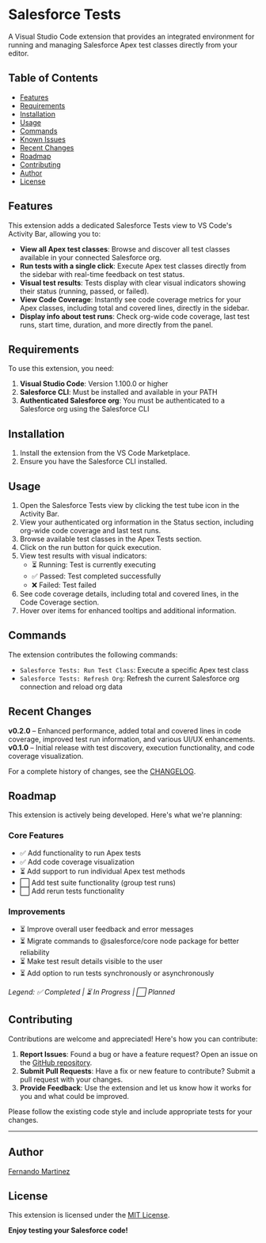 # Salesforce Tests

A Visual Studio Code extension that provides an integrated environment for running and managing Salesforce Apex test classes directly from your editor.

## Table of Contents
- [Features](#features)
- [Requirements](#requirements)
- [Installation](#installation)
- [Usage](#usage)
- [Commands](#commands)
- [Known Issues](#known-issues)
- [Recent Changes](#recent-changes)
- [Roadmap](#roadmap)
- [Contributing](#contributing)
- [Author](#author)
- [License](#license)

## Features

This extension adds a dedicated Salesforce Tests view to VS Code's Activity Bar, allowing you to:

- **View all Apex test classes**: Browse and discover all test classes available in your connected Salesforce org.
- **Run tests with a single click**: Execute Apex test classes directly from the sidebar with real-time feedback on test status.
- **Visual test results**: Tests display with clear visual indicators showing their status (running, passed, or failed).
- **View Code Coverage**: Instantly see code coverage metrics for your Apex classes, including total and covered lines, directly in the sidebar.
- **Display info about test runs**: Check org-wide code coverage, last test runs, start time, duration, and more directly from the panel.

## Requirements

To use this extension, you need:

1. **Visual Studio Code**: Version 1.100.0 or higher
2. **Salesforce CLI**: Must be installed and available in your PATH
3. **Authenticated Salesforce org**: You must be authenticated to a Salesforce org using the Salesforce CLI

## Installation

1. Install the extension from the VS Code Marketplace.
2. Ensure you have the Salesforce CLI installed.

## Usage

1. Open the Salesforce Tests view by clicking the test tube icon in the Activity Bar.
2. View your authenticated org information in the Status section, including org-wide code coverage and last test runs.
3. Browse available test classes in the Apex Tests section.
4. Click on the run button for quick execution.
5. View test results with visual indicators:
   - ⏳ Running: Test is currently executing
   - ✅ Passed: Test completed successfully
   - ❌ Failed: Test failed
6. See code coverage details, including total and covered lines, in the Code Coverage section.
7. Hover over items for enhanced tooltips and additional information.

## Commands

The extension contributes the following commands:

* `Salesforce Tests: Run Test Class`: Execute a specific Apex test class
* `Salesforce Tests: Refresh Org`: Refresh the current Salesforce org connection and reload org data

## Recent Changes

**v0.2.0** – Enhanced performance, added total and covered lines in code coverage, improved test run information, and various UI/UX enhancements.
**v0.1.0** – Initial release with test discovery, execution functionality, and code coverage visualization.

For a complete history of changes, see the [CHANGELOG](CHANGELOG.md).

## Roadmap

This extension is actively being developed. Here's what we're planning:

### Core Features

- ✅ Add functionality to run Apex tests
- ✅ Add code coverage visualization
- ⏳ Add support to run individual Apex test methods
- ⬜ Add test suite functionality (group test runs)
- ⬜ Add rerun tests functionality

### Improvements

- ⏳ Improve overall user feedback and error messages
- ⏳ Migrate commands to @salesforce/core node package for better reliability
- ⏳ Make test result details visible to the user
- ⏳ Add option to run tests synchronously or asynchronously

*Legend: ✅ Completed | ⏳ In Progress | ⬜ Planned*

## Contributing

Contributions are welcome and appreciated! Here's how you can contribute:

1. **Report Issues**: Found a bug or have a feature request? Open an issue on the [GitHub repository](https://github.com/femartinezg/salesforce-tests/issues).
2. **Submit Pull Requests**: Have a fix or new feature to contribute? Submit a pull request with your changes.
3. **Provide Feedback**: Use the extension and let us know how it works for you and what could be improved.

Please follow the existing code style and include appropriate tests for your changes.

---

## Author

[Fernando Martinez](https://github.com/femartinezg)

## License

This extension is licensed under the [MIT License](LICENSE).

**Enjoy testing your Salesforce code!**
